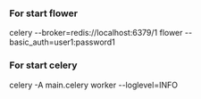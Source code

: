 ### For start flower
celery --broker=redis://localhost:6379/1 flower --basic_auth=user1:password1
### For start celery
celery -A main.celery worker --loglevel=INFO